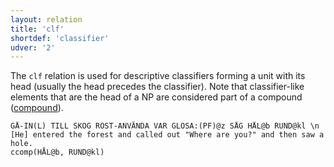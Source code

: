 ```yaml
---
layout: relation
title: 'clf'
shortdef: 'classifier'
udver: '2'
---
```


The `clf` relation is used for descriptive classifiers forming a unit with its head (usually the head precedes the classifier). Note that classifier-like elements that are the head of a NP are considered part of a compound ([compound]()).

~~~ sdparse
GÅ-IN(L) TILL SKOG RÖST-ANVÄNDA VAR GLOSA:(PF)@z SÅG HÅL@b RUND@kl \n [He] entered the forest and called out "Where are you?" and then saw a hole.
ccomp(HÅL@b, RUND@kl)
~~~
<!-- Interlanguage links updated Čt lis 12 09:43:18 CET 2020 -->
